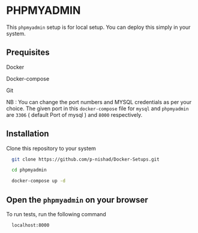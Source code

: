 
# PHPMYADMIN

This ```phpmyadmin``` setup is for local setup. You can deploy this simply in your system.

## Prequisites

Docker

Docker-compose

Git


NB : You can change the port numbers and MYSQL credentials as per your choice. The given port in this ```docker-compose``` file for ```mysql``` and ```phpmyadmin``` are ```3306``` ( default Port of mysql ) and ```8000``` respectively.
## Installation

Clone this repository to your system

```bash
  git clone https://github.com/p-nishad/Docker-Setups.git

  cd phpmyadmin

  docker-compose up -d

```
    
## Open the ```phpmyadmin``` on your browser

To run tests, run the following command

```bash
  localhost:8000
```

